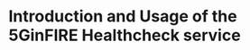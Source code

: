 <!-- TITLE: The 5GinFIRE Healthcheck service -->
<!-- SUBTITLE: Introduction and Usage of the 5GinFIRE Healthcheck service -->

# Introduction and Usage of the 5GinFIRE Healthcheck service

